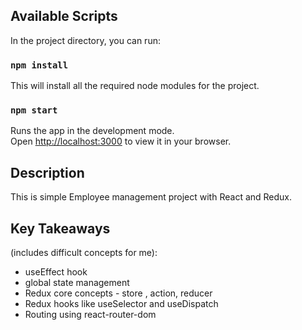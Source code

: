## Available Scripts

In the project directory, you can run:

### `npm install`

This will install all the required node modules for the project.

### `npm start`

Runs the app in the development mode.\
Open [http://localhost:3000](http://localhost:3000) to view it in your browser.

## Description

This is simple Employee management project with React and Redux.

## Key Takeaways

(includes difficult concepts for me):

<ul>
<li>useEffect hook</li>
<li>global state management</li>
<li>Redux core concepts - store , action, reducer</li>
<li>Redux hooks like useSelector and useDispatch</li>
<li>Routing using react-router-dom</li>
</ul>
